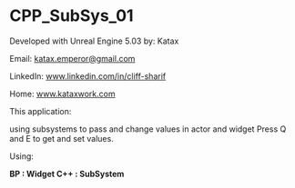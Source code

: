# CPP_SubSys_01
Developed with Unreal Engine 5.03
by: Katax 

Email: katax.emperor@gmail.com 

LinkedIn: www.linkedin.com/in/cliff-sharif

Home: www.kataxwork.com


This application:

using subsystems to pass and change values in actor and widget
Press Q and E to get and set values.

Using:<b>

BP : Widget
C++ : SubSystem</b>

